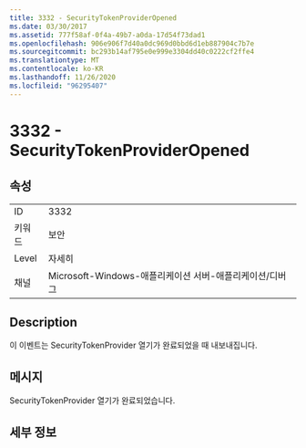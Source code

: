 ```yaml
---
title: 3332 - SecurityTokenProviderOpened
ms.date: 03/30/2017
ms.assetid: 777f58af-0f4a-49b7-a0da-17d54f73dad1
ms.openlocfilehash: 906e906f7d40a0dc969d0bbd6d1eb887904c7b7e
ms.sourcegitcommit: bc293b14af795e0e999e3304dd40c0222cf2ffe4
ms.translationtype: MT
ms.contentlocale: ko-KR
ms.lasthandoff: 11/26/2020
ms.locfileid: "96295407"
---
```

# <a name="3332---securitytokenprovideropened"></a>3332 - SecurityTokenProviderOpened

## <a name="properties"></a>속성  
  
|||  
|-|-|  
|ID|3332|  
|키워드|보안|  
|Level|자세히|  
|채널|Microsoft-Windows-애플리케이션 서버-애플리케이션/디버그|  
  
## <a name="description"></a>Description  

 이 이벤트는 SecurityTokenProvider 열기가 완료되었을 때 내보내집니다.  
  
## <a name="message"></a>메시지  

 SecurityTokenProvider 열기가 완료되었습니다.  
  
## <a name="details"></a>세부 정보
